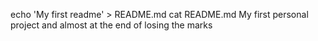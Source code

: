 echo 'My first readme' > README.md
cat README.md My first personal project and almost at the end of losing the marks

